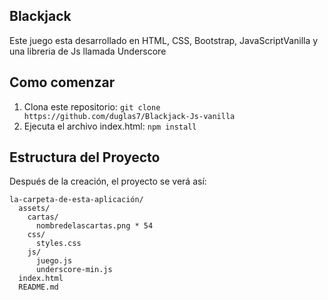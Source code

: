 ## Blackjack 
Este juego esta desarrollado en HTML, CSS, Bootstrap, JavaScriptVanilla y una libreria de Js llamada Underscore

## Como comenzar
1. Clona este repositorio:
    ```git clone https://github.com/duglas7/Blackjack-Js-vanilla``` 
2. Ejecuta el archivo index.html:
    ```npm install```

## Estructura del Proyecto
Después de la creación, el proyecto se verá así:
```
la-carpeta-de-esta-aplicación/
  assets/
    cartas/
      nombredelascartas.png * 54
    css/
      styles.css
    js/
      juego.js
      underscore-min.js
  index.html
  README.md  
```
